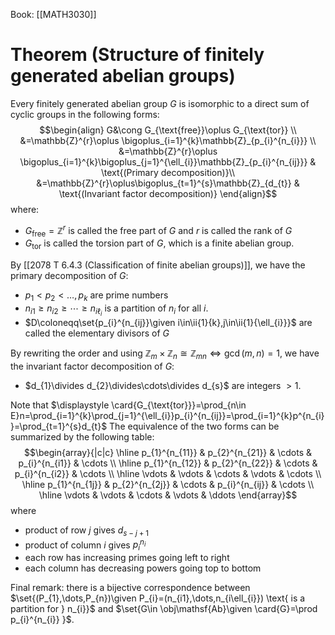 Book: [[MATH3030]]
# Theorem (Structure of finitely generated abelian groups)
Every finitely generated abelian group $G$ is isomorphic to a direct sum of cyclic groups in the following forms:
$$\begin{align}
G&\cong G_{\text{free}}\oplus G_{\text{tor}} \\
&=\mathbb{Z}^{r}\oplus \bigoplus_{i=1}^{k}\mathbb{Z}_{p_{i}^{n_{i}}} \\
&=\mathbb{Z}^{r}\oplus \bigoplus_{i=1}^{k}\bigoplus_{j=1}^{\ell_{i}}\mathbb{Z}_{p_{i}^{n_{ij}}}  & \text{(Primary decomposition)}\\
&=\mathbb{Z}^{r}\oplus\bigoplus_{t=1}^{s}\mathbb{Z}_{d_{t}} & \text{(Invariant factor decomposition)}
\end{align}$$
where:
- $G_{\text{free}}=\mathbb{Z}^{r}$ is called the free part of $G$ and $r$ is called the rank of $G$
- $G_{\text{tor}}$ is called the torsion part of $G$, which is a finite abelian group.

By [[2078 T 6.4.3 (Classification of finite abelian groups)]], we have the primary decomposition of $G$:
- $p_{1}<p_{2}<\dots,p_{k}$ are prime numbers
- $n_{i1}\geq n_{i2}\geq\cdots\geq n_{i\ell_{i}}$ is a partition of $n_{i}$ for all $i$.
- $D\coloneqq\set{p_{i}^{n_{ij}}\given i\in\ii{1}{k},j\in\ii{1}{\ell_{i}}}$ are called the elementary divisors of $G$

By rewriting the order and using $\mathbb{Z}_{m}\times \mathbb{Z}_{n}\cong \mathbb{Z}_{mn}\iff \gcd(m,n)=1$, we have the invariant factor decomposition of $G$:
- $d_{1}\divides d_{2}\divides\cdots\divides d_{s}$ are integers $>1$.

Note that $\displaystyle \card{G_{\text{tor}}}=\prod_{n\in E}n=\prod_{i=1}^{k}\prod_{j=1}^{\ell_{i}}p_{i}^{n_{ij}}=\prod_{i=1}^{k}p^{n_{i}}=\prod_{t=1}^{s}d_{t}$ 
The equivalence of the two forms can be summarized by the following table:
$$\begin{array}{|c|c}
\hline p_{1}^{n_{11}} & p_{2}^{n_{21}} & \cdots & p_{i}^{n_{i1}} & \cdots \\
\hline p_{1}^{n_{12}} & p_{2}^{n_{22}} & \cdots & p_{i}^{n_{i2}} & \cdots \\
\hline \vdots & \vdots & \cdots & \vdots & \cdots \\
\hline p_{1}^{n_{1j}} & p_{2}^{n_{2j}} & \cdots & p_{i}^{n_{ij}} & \cdots \\
\hline \vdots & \vdots & \cdots & \vdots & \ddots
\end{array}$$
where 
- product of row $j$ gives $d_{s-j+1}$ 
- product of column $i$ gives $p_{i}^{n_{i}}$
- each row has increasing primes going left to right
- each column has decreasing powers going top to bottom

Final remark: there is a bijective correspondence between $\set{(P_{1},\dots,P_{n})\given P_{i}=(n_{i1},\dots,n_{i\ell_{i}}) \text{ is a partition for } n_{i}}$ and $\set{G\in \obj\mathsf{Ab}\given \card{G}=\prod p_{i}^{n_{i}} }$.